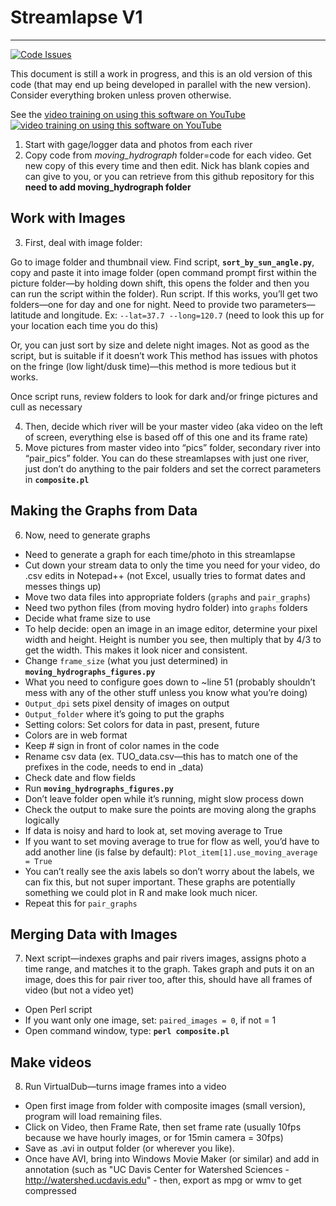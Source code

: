# Streamlapse V1
--------------

[![Code Issues](https://www.quantifiedcode.com/api/v1/project/588b196dbacb4cb9aba262da642b9b24/badge.svg)](https://www.quantifiedcode.com/app/project/588b196dbacb4cb9aba262da642b9b24)

This document is still a work in progress, and this is an old version of this code (that may end up being developed in parallel with the new version). Consider everything broken unless proven otherwise.

See the [video training on using this software on YouTube](https://www.youtube.com/watch?v=yiS0ZR3wqU4)
[![video training on using this software on YouTube](http://img.youtube.com/vi/yiS0ZR3wqU4/0.jpg)](http://www.youtube.com/watch?v=yiS0ZR3wqU4)

 1. Start with gage/logger data and photos from each river
 2. Copy code from *moving_hydrograph* folder=code for each video. Get new copy of this every time and then edit. Nick has blank copies and can give to you, or you can retrieve from this github repository for this **need to add moving_hydrograph folder**

## Work with Images

 3. First, deal with image folder: 

Go to image folder and thumbnail view. Find script, **`sort_by_sun_angle.py`**, copy and paste it into image folder (open command prompt first within the picture folder—by holding down shift, this opens the folder and then you can run the script within the folder). Run script. If this works, you’ll get two folders—one for day and one for night. Need to provide two parameters—latitude and longitude. Ex: `--lat=37.7 --long=120.7` (need to look this up for your location each time you do this)

Or, you can just sort by size and delete night images. Not as good as the script, but is suitable if it doesn’t work  This method has issues with photos on the fringe (low light/dusk time)—this method is more tedious but it works.

Once script runs, review folders to look for dark and/or fringe  pictures and cull as necessary

 4. Then, decide which river will be your master video (aka video on the left of screen, everything else is based off of this one and its frame rate)
 5. Move pictures from master video into “pics” folder, secondary river into “pair_pics” folder. You can do these streamlapses with just one river, just don’t do anything to the pair folders and set the correct parameters in **`composite.pl`**

## Making the Graphs from Data

 6. Now, need to generate graphs
 - Need to generate a graph for each time/photo in this streamlapse
 - Cut down your stream data to only the time you need for your video, 
do .csv edits in Notepad++ (not Excel, usually tries to format dates and 
messes things up)
- Move two data files into appropriate folders (`graphs` and `pair_graphs`)
- Need two python files (from moving hydro folder) into `graphs` folders
- Decide what frame size to use
 - To help decide: open an image in an image editor, determine 
your pixel width and height. Height is number you see, then 
multiply that by 4/3 to get the width. This makes it look nicer 
and consistent.
 - Change `frame_size` (what you just determined) in **`moving_hydrographs_figures.py`**
- What you need to configure goes down to ~line 51 (probably 
shouldn’t mess with any of the other stuff unless you know 
what you’re doing)
 - `Output_dpi` sets pixel density of images on output
 - `Output_folder` where it’s going to put the graphs
 - Setting colors: Set colors for data in past, present, future
 - Colors are in web format
 - Keep # sign in front of color names in the code
- Rename csv data (ex. TUO_data.csv—this has to match one of the 
prefixes in the code, needs to end in _data)
- Check date and flow fields
- Run **`moving_hydrographs_figures.py`**
- Don’t leave folder open while it’s running, might slow process down
- Check the output to make sure the points are moving along the graphs 
logically
- If data is noisy and hard to look at, set moving average to True 
- If you want to set moving average to true for flow as well, you’d 
have to add another line (is false by default):  `Plot_item[1].use_moving_average = True`
- You can’t really see the axis labels so don’t worry about the labels, we can fix this, but not super important. These graphs are potentially something we could plot in R and make look much nicer.
- Repeat this for `pair_graphs`

## Merging Data with Images

7. Next script—indexes graphs and pair rivers images, assigns photo a time 
range, and matches it to the graph. Takes graph and puts it on an image, does 
this for pair river too, after this, should have all frames of video (but not a 
video yet)
- Open Perl script
- If you want only one image, set:  `paired_images = 0`, if not = 1
- Open command window, type: **`perl composite.pl`**

## Make videos
 
8. Run VirtualDub—turns image frames into a video
- Open first image from folder with composite images (small version), program will load remaining files.
- Click on Video, then Frame Rate, then set frame rate (usually 10fps because we have hourly 
images, or for 15min camera = 30fps)
- Save as .avi in output folder (or wherever you like).
- Once have AVI, bring into Windows Movie Maker (or similar) and add in annotation (such as "UC Davis Center for Watershed Sciences - http://watershed.ucdavis.edu" - then, export as mpg or wmv to get compressed
